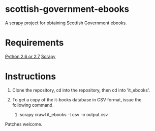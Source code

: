 scottish-government-ebooks
==========================

A scrapy project for obtaining Scottish Government ebooks.

# Requirements

[Python 2.6 or 2.7](http://www.python.org/)
[Scrapy](http://scrapy.org/)

# Instructions

1. Clone the repository, cd into the repository, then cd into 'it_ebooks'.

2. To get a copy of the it-books database in CSV format, issue the following command.

   1. scrapy crawl it_ebooks -t csv -o output.csv

Patches welcome.
